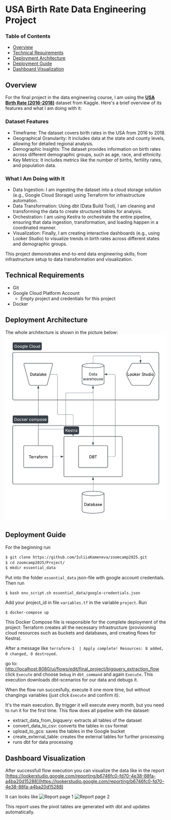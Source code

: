 # USA Birth Rate Data Engineering Project

### Table of Contents
- [Overview](#overview)
- [Technical Requirements](#technical-requirements)
- [Deployment Architecture](#deployment-architecture)
- [Deployment Guide](#deployment-guide)
- [Dashboard Visualization](#dashboard-visualization)

## Overview

For the final project in the data engineering course, I am using the [<b>USA Birth Rate (2016-2018)</b>](https://console.cloud.google.com/marketplace/product/center-disease-control/wonder-births?hl=ru&inv=1&invt=Abs1rg) dataset from Kaggle. Here's a brief overview of its features and what I am doing with it:

### Dataset Features
- Timeframe: The dataset covers birth rates in the USA from 2016 to 2018.
- Geographical Granularity: It includes data at the state and county levels, allowing for detailed regional analysis.
- Demographic Insights: The dataset provides information on birth rates across different demographic groups, such as age, race, and ethnicity.
- Key Metrics: It includes metrics like the number of births, fertility rates, and population data.

### What I Am Doing with It
- Data Ingestion: I am ingesting the dataset into a cloud storage solution (e.g., Google Cloud Storage) using Terraform for infrastructure automation.
- Data Transformation: Using dbt (Data Build Tool), I am cleaning and transforming the data to create structured tables for analysis.
- Orchestration: I am using Kestra to orchestrate the entire pipeline, ensuring that data ingestion, transformation, and loading happen in a coordinated manner.
- Visualization: Finally, I am creating interactive dashboards (e.g., using Looker Studio) to visualize trends in birth rates across different states and demographic groups.

This project demonstrates end-to-end data engineering skills, from infrastructure setup to data transformation and visualization. 

## Technical Requirements

- Git
- Google Cloud Platform Account
    - Empty project and credentials for this project
- Docker

## Deployment Architecture

The whole architecture is shown in the picture below:
![Architecture](img/Architecture.png)

## Deployment Guide

For the beginning run
```bash
$ git clone https://github.com/IuliiaKameneva/zoomcamp2025.git
$ cd zoomcamp2025/Project/
$ mkdir essential_data
```
Put into the folder `essential_data` json-file with google account credentials. Then run
```
$ bash env_script.sh essential_data/google-credentials.json
```
Add your project_id in file `variables.tf` in the variable `project`. Run
```
$ docker-compose up
```
This Docker Compose file is responsible for the complete deployment of the project: Terraform creates all the necessary infrastructure (provisioning cloud resources such as buckets and databases, and creating flows for Kestra).

After a message like
```terraform-1  | Apply complete! Resources: 8 added, 0 changed, 0 destroyed.```

go to:
[http://localhost:8080/ui/flows/edit/final_project/bigquery_extraction_flow](http://localhost:8080/ui/flows/edit/final_project/bigquery_extraction_flow)
click `Execute` and choose `Debug` in `dbt_command` and again `Execute`.
This execution downloads dbt-scenarios for our data and debugs it. 

When the flow run succesfully, execute it one more time, but without changings variables (just click `Execute` and confirm it). 

It's the main execution. By trigger it will execute every month, but you need to run it for the first time. This flow does all pipeline with the dataset:
- extract_data_from_bigquery: extracts all tables of the dataset
- convert_data_to_csv: converts the tables in csv format
- upload_to_gcs: saves the tables in the Google bucket
- create_external_table: creates the external tables for further processing 
- runs dbt for data processing

## Dashboard Visualization
After successfull flow execution you can visualize the data like in the report [https://lookerstudio.google.com/reporting/b6746fc0-fd70-4e38-88fa-a4ba20d15288](https://lookerstudio.google.com/reporting/b6746fc0-fd70-4e38-88fa-a4ba20d15288)

It can looks like
![Report page 1](img/report_page1.png)
![Report page 2](img/report_page2.png)

This report uses the pivot tables are generated with dbt and updates automatically.